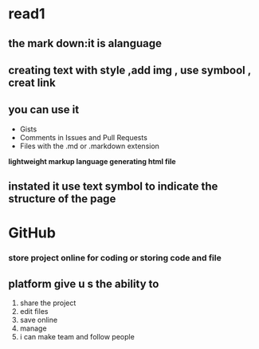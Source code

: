 # read1
## the mark down:it is alanguage
## creating text with style ,add img , use symbool , creat link

## you can use it
- Gists
- Comments in Issues and Pull Requests
- Files with the .md or .markdown extension

**lightweight markup language generating html file** 
## **instated it use text symbol to indicate the structure of the page**
# GitHub
### store project online for coding or storing code and file
## platform give u s the ability to
1. share the project
2. edit files 
3. save online
4. manage
5. i can make team and follow people 
